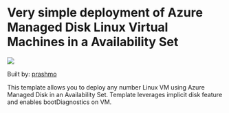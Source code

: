 # Very simple deployment of Azure Managed Disk Linux Virtual Machines in a Availability Set

<a href="https://portal.azure.com/#create/Microsoft.Template/uri/https%3A%2F%2Fraw.githubusercontent.com%2Fprashmo%2FMDPP%2Fmaster%2F201-vm-md-linux-availabilityset%2Fazuredeploy.json" target="_blank">
    <img src="http://azuredeploy.net/deploybutton.png"/>
</a>

Built by: [prashmo](https://github.com/prashmo)

This template allows you to deploy any number Linux VM using Azure Managed Disk in an Availability Set. Template leverages implicit disk feature and enables bootDiagnostics on VM.


